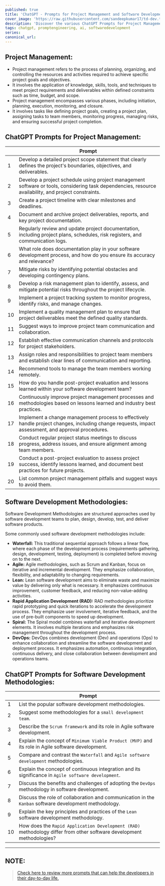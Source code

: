 ```yaml
---
published: true
title: 'ChatGPT - Prompts for Project Management and Software Development Methodologies'
cover_image: 'https://raw.githubusercontent.com/sandeepkumar17/td-dev.to/master/assets/blog-cover/chat-gpt-prompts.jpg'
description: 'Discover the various ChatGPT Prompts for Project Management and Software Development Methodologies'
tags: chatgpt, promptengineering, ai, softwaredevelopment
series:
canonical_url:
---
```


## Project Management:
* Project management refers to the process of planning, organizing, and controlling the resources and activities required to achieve specific project goals and objectives.
* It involves the application of knowledge, skills, tools, and techniques to meet project requirements and deliverables within defined constraints such as time, budget, and scope.
* Project management encompasses various phases, including initiation, planning, execution, monitoring, and closure.
* It involves tasks like defining project goals, creating a project plan, assigning tasks to team members, monitoring progress, managing risks, and ensuring successful project completion.

## ChatGPT Prompts for Project Management:

|  | Prompt |
| --- | --- |
| 1 | Develop a detailed project scope statement that clearly defines the project's boundaries, objectives, and deliverables. |
| 2 | Develop a project schedule using project management software or tools, considering task dependencies, resource availability, and project constraints. |
| 3 | Create a project timeline with clear milestones and deadlines. |
| 4 | Document and archive project deliverables, reports, and key project documentation. |
| 5 | Regularly review and update project documentation, including project plans, schedules, risk registers, and communication logs. |
| 6 | What role does documentation play in your software development process, and how do you ensure its accuracy and relevance? |
| 7 | Mitigate risks by identifying potential obstacles and developing contingency plans. |
| 8 | Develop a risk management plan to identify, assess, and mitigate potential risks throughout the project lifecycle. |
| 9 | Implement a project tracking system to monitor progress, identify risks, and manage changes. |
| 10 | Implement a quality management plan to ensure that project deliverables meet the defined quality standards. |
| 11 | Suggest ways to improve project team communication and collaboration. |
| 12 | Establish effective communication channels and protocols for project stakeholders. |
| 13 | Assign roles and responsibilities to project team members and establish clear lines of communication and reporting. |
| 14 | Recommend tools to manage the team members working remotely. |
| 15 | How do you handle post-project evaluation and lessons learned within your software development team?  |
| 16 | Continuously improve project management processes and methodologies based on lessons learned and industry best practices. |
| 17 | Implement a change management process to effectively handle project changes, including change requests, impact assessment, and approval procedures. |
| 18 | Conduct regular project status meetings to discuss progress, address issues, and ensure alignment among team members. |
| 19 | Conduct a post-project evaluation to assess project success, identify lessons learned, and document best practices for future projects. |
| 20 | List common project management pitfalls and suggest ways to avoid them. |

## Software Development Methodologies:
Software Development Methodologies are structured approaches used by software development teams to plan, design, develop, test, and deliver software products.

Some commonly used software development methodologies include:
* **Waterfall:** This traditional sequential approach follows a linear flow, where each phase of the development process (requirements gathering, design, development, testing, deployment) is completed before moving on to the next.
* **Agile:** Agile methodologies, such as Scrum and Kanban, focus on iterative and incremental development. They emphasize collaboration, flexibility, and adaptability to changing requirements.
* **Lean:** Lean software development aims to eliminate waste and maximize value by delivering only what is necessary. It emphasizes continuous improvement, customer feedback, and reducing non-value-adding activities.
* **Rapid Application Development (RAD):** RAD methodologies prioritize rapid prototyping and quick iterations to accelerate the development process. They emphasize user involvement, iterative feedback, and the use of pre-built components to speed up development.
* **Spiral:** The Spiral model combines waterfall and iterative development elements. It involves multiple iterations and emphasizes risk management throughout the development process.
* **DevOps:** DevOps combines development (Dev) and operations (Ops) to enhance collaboration and streamline the software development and deployment process. It emphasizes automation, continuous integration, continuous delivery, and close collaboration between development and operations teams.

## ChatGPT Prompts for Software Development Methodologies:

|  | Prompt |
| --- | --- |
| 1 | List the popular software development methodologies. |
| 2 | Suggest some methodologies for a `small development team`. |
| 3 | Describe the `Scrum framework` and its role in Agile software development. |
| 4 | Explain the concept of `Minimum Viable Product (MVP)` and its role in Agile software development. |
| 5 | Compare and contrast the `Waterfall` and `Agile software development` methodologies. |
| 6 | Explain the concept of continuous integration and its significance in `Agile software development`. |
| 7 | Discuss the benefits and challenges of adopting the `DevOps` methodology in software development. |
| 8 | Discuss the role of collaboration and communication in the `Kanban` software development methodology. |
| 9 | Explain the key principles and practices of the `Lean` software development methodology. |
| 10 | How does the `Rapid Application Development (RAD)` methodology differ from other software development methodologies? |

---
## NOTE:
> [Check here to review more prompts that can help the developers in their day-to-day life.](https://dev.to/techiesdiary/chatgpt-prompts-for-developers-216d)

